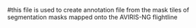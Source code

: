 #this file is used to create annotation file from the mask tiles of segmentation masks mapped onto the AVIRIS-NG flightline

